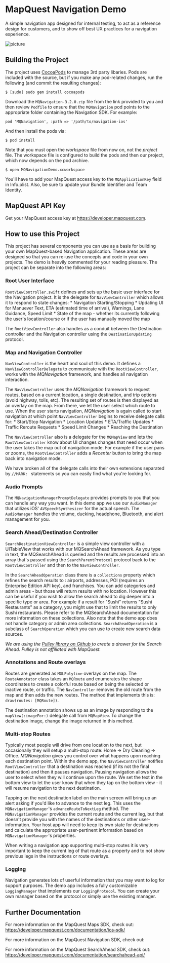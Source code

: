 MapQuest Navigation Demo
========================

A simple navigation app designed for internal testing, to act as a reference design for customers, and to show off best UX practices for a navigation experience.

![picture](Screenshot/Screenshot.png)

Building the Project
-----------------------

The project uses [CocoaPods](http://cocoapods.org/) to manage 3rd party
libaries. Pods are included with the source, but if you make any pod-related
changes, run the following (and commit the resulting changes):

    $ [sudo] sudo gem install cocoapods

Download the `MQNavigation-3.2.0.zip` file from the link provided to you and then review `Podfile` to ensure that the `MQNavigation` pod points to the appropriate folder containing the Navigation SDK. For example:

    pod 'MQNavigation', :path => '/path/to/navigation-ios'

And then install the pods via:

    $ pod install

Note that you must open the *workspace* file from now on, not the *project*
file. The workspace file is configured to build the pods and then our project,
which now depends on the pod archive.

    $ open MQNavigationDemo.xcworkspace
    
You'll have to add your MapQuest access key to the `MQApplicationKey`
field in Info.plist. Also, be sure to update your Bundle Identifier and Team
Identity.

MapQuest API Key
---------------------------

Get your MapQuest access key at <https://developer.mapquest.com>.


How to use this Project
---------------------------

This project has several components you can use as a basis for building your own MapQuest-based Navigation application. These areas are designed so that you can re-use the concepts and code in your own projects. The demo is heavily commented for your reading pleasure. The project can be separate into the following areas:

### Root User Interface

`RootViewController.swift` defines and sets up the basic user interface for the Navigation project. It is the delegate for `NavViewController` which allows it to respond to state changes:
        * Navigation Starting/Stopping
        * Updating UI for Manuever Text, ETA (estimated time of arrival), Warnings, Lane Guidance, Speed Limit
        * State of the map - whether its currently following the user's location/course or if the user has manually moved the map

The `RootViewController` also handles as a conduit between the Destination controller and the Navigation controller using the `DestinationUpdating` protocol.

### Map and Navigation Controller

`NavViewController` is the heart and soul of this demo. It defines a `NavViewControllerDelegate` to communicate with the `RootViewController`, works with the *MQNavigation* framework, and handles all navigation interaction.

The `NavViewController` uses the *MQNavigation* framework to request routes, based on a current location, a single destination, and trip options (avoid highway, tolls, etc). The resulting set of routes is then displayed as an overlay on the map. From there, we let the user select which route to use. When the user starts navigation, *MQNavigation* is again called to start navigation at which point `NavViewController` begins to receive delegate calls for:
        * Start/Stop Navigation
        * Location Updates
        * ETA/Traffic Updates
        * Traffic Reroute Requests
        * Speed Limit Changes
        * Reaching the Destination

The `NavViewController` also is a delegate for the `MQMapView` and lets the `RootViewController` know about UI changes changes that need occur when the user takes the map out of navigation mode. For example if the user pans or zooms, the `RootViewController` adds a _Recenter_ button to bring the map back into navigation mode.

We have broken all of the delegate calls into their own extensions separated by `//MARK: ` statements so you can easily find what you're looking for.

### Audio Prompts

The `MQNavigationManagerPromptDelegate` provides prompts to you that you can handle any way you want. In this demo app we use our `AudioManager` that utilizes iOS' `AVSpeechSynthesizer` for the actual speech. The `AudioManager` handles the volume, ducking, headphone, Bluetooth, and alert management for you.

### Search Ahead/Destination Controller

`SearchDestinationViewController` is a simple view controller with a UITableView that works with our MQSearchAhead framework. As you type in text, the MQSearchAhead is queried and the results are processed into an array that's passed using the `SearchParentProtocol` protocol back to the `RootViewController` and then to the `NavViewController`.

In the `SearchAheadOperation` class there is a `collections` property which refines the search results to : airports, addresses, POI (requires an Enterprise Edition API key), and franchises. You can add categories and admin areas - but those will return results with no location. However this can be useful if you wish to allow the search ahead to dig deeper into a specific type or area. For example if a result for "Sushi" returns "Sushi Restaurants" as a category, you might use that to limit the results to only Sushi restaurants. Please refer to the MQSearchAhead documentation for more information on these collections. Also note that the demo app does not handle category or admin area collections. `SearchAheadOperation` is a subclass of `SearchOperation` which you can use to create new search data sources.

_We are using the [Pulley library on Github ](https://github.com/52inc/Pulley) to create a drawer for the Search Ahead. Pulley is not affiliated with MapQuest._

### Annotations and Route overlays

Routes are generated as `MGLPolyline` overlays on the map. The `RouteAnnotator` class takes an `MQRoute` and enumerates the shape coordinates to create a colorful route based on being the selected or inactive route, or traffic. The `NavController` removes the old route from the map and then adds the new routes. The method that implements this is: `draw(routes: [MQRoute])`.

The destination annotation shows up as an image by responding to the `mapView(:imageFor:)` delegate call from `MQMapView`. To change the destination image, change the image returned in this method.

### Multi-stop Routes

Typically most people will drive from one location to the next, but occasionally they will setup a multi-stop route: Home -> Dry Cleaning -> Office. *MQNavigation* gives you control over what happens upon reaching each destination point. Within the demo app, the `NavViewController` notifies `RootViewController` that a destination was reached (if its not the final destination) and then it pauses navigation. Pausing navigation allows the user to select when they will continue upon the route. We set the text in the bottom view to let the user know that when they tap on the bottom view - it will resume navigation to the next destination.

Tapping on the next destination label on the main screen will bring up an alert asking if you'd like to advance to the next leg. This uses the `MQNavigationManager`'s `advanceRouteToNextLeg` method. The `MQNavigationManager` provides the current route and the current leg, but that doesn't provide you with the names of the destinations or other user-information. Your host app will need to keep its own state for destinations and calculate the appropriate user-pertinent information based on `MQNavigationManager`'s properties.

When writing a navigation app supporting multi-stop routes it is very important to keep the current leg of that route as a property and to not show previous legs in the instructions or route overlays. 


### Logging

Navigation generates lots of userful information that you may want to log for support purposes. The demo app includes a fully customizable `LoggingManager` that implements our `LoggingProtocol`. You can create your own manager based on the protocol or simply use the existing manager.


Further Documentation
---------------------------

For more information on the MapQuest Maps SDK, check out: <https://developer.mapquest.com/documentation/ios-sdk/>

For more information on the MapQuest Navigation SDK, check out:

For more information on the MapQuest SearchAhead SDK, check out: <https://developer.mapquest.com/documentation/searchahead-api/>
